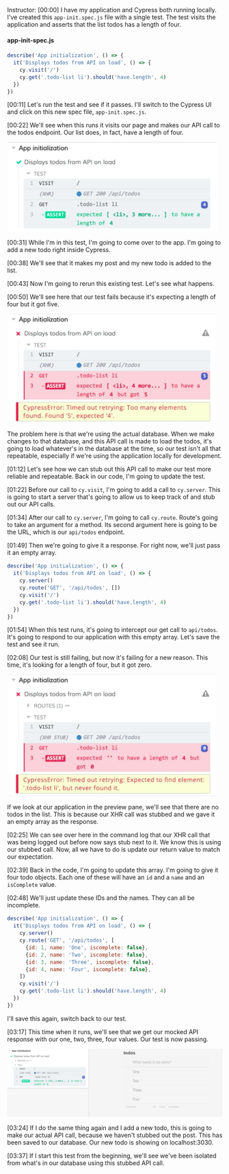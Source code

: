 Instructor: [00:00] I have my application and Cypress both running locally. I've created this `app-init.spec.js` file with a single test. The test visits the application and asserts that the list todos has a length of four. 

#### app-init-spec.js
```javascript
describe('App initialization', () => {
  it('Displays todos from API on load', () => {
    cy.visit('/')
    cy.get('.todo-list li').should('have.length', 4)
  })
})
```

[00:11] Let's run the test and see if it passes. I'll switch to the Cypress UI and click on this new spec file, `app-init.spec.js`. 

[00:22] We'll see when this runs it visits our page and makes our API call to the todos endpoint. Our list does, in fact, have a length of four. 

![app-init in cypress](../images/cypress-stub-network-requests-in-a-cypress-test-app-init-in-cypress.png)

[00:31] While I'm in this test, I'm going to come over to the app. I'm going to add a new todo right inside Cypress. 

[00:38] We'll see that it makes my post and my new todo is added to the list. 

[00:43] Now I'm going to rerun this existing test. Let's see what happens. 

[00:50] We'll see here that our test fails because it's expecting a length of four but it got five. 

![length error](../images/cypress-stub-network-requests-in-a-cypress-test-length-error.png)

The problem here is that we're using the actual database. When we make changes to that database, and this API call is made to load the todos, it's going to load whatever's in the database at the time, so our test isn't all that repeatable, especially if we're using the application locally for development. 

[01:12] Let's see how we can stub out this API call to make our test more reliable and repeatable. Back in our code, I'm going to update the test. 

[01:22] Before our call to `cy.visit`, I'm going to add a call to `cy.server`. This is going to start a server that's going to allow us to keep track of and stub out our API calls. 

[01:34] After our call to `cy.server`, I'm going to call `cy.route`. Route's going to take an argument for a method. Its second argument here is going to be the URL, which is our `api/todos` endpoint. 

[01:49] Then we're going to give it a response. For right now, we'll just pass it an empty array. 

```javascript
describe('App initialization', () => {
  it('Displays todos from API on load', () => {
    cy.server()
    cy.route('GET', '/api/todos', [])
    cy.visit('/')
    cy.get('.todo-list li').should('have.length', 4)
  })
})
```

[01:54] When this test runs, it's going to intercept our get call to `api/todos`. It's going to respond to our application with this empty array. Let's save the test and see it run. 

[02:08] Our test is still failing, but now it's failing for a new reason. This time, it's looking for a length of four, but it got zero. 

![length 0 error](../images/cypress-stub-network-requests-in-a-cypress-test-length-0-error.png)

If we look at our application in the preview pane, we'll see that there are no todos in the list. This is because our XHR call was stubbed and we gave it an empty array as the response. 

[02:25] We can see over here in the command log that our XHR call that was being logged out before now says stub next to it. We know this is using our stubbed call. Now, all we have to do is update our return value to match our expectation. 

[02:39] Back in the code, I'm going to update this array. I'm going to give it four todo objects. Each one of these will have an `id` and a `name` and an `isComplete` value. 

[02:48] We'll just update these IDs and the names. They can all be incomplete. 

```javascript
describe('App initialization', () => {
  it('Displays todos from API on load', () => {
    cy.server()
    cy.route('GET', '/api/todos', [
      {id: 1, name: 'One', iscomplete: false},
      {id: 2, name: 'Two', iscomplete: false},
      {id: 3, name: 'Three', iscomplete: false},
      {id: 4, name: 'Four', iscomplete: false},
    ])
    cy.visit('/')
    cy.get('.todo-list li').should('have.length', 4)
  })
})
```

I'll save this again, switch back to our test. 

[03:17] This time when it runs, we'll see that we get our mocked API response with our one, two, three, four values. Our test is now passing. 

![mocked api response](../images/cypress-stub-network-requests-in-a-cypress-test-mocked-api-response.png)

[03:24] If I do the same thing again and I add a new todo, this is going to make our actual API call, because we haven't stubbed out the post. This has been saved to our database. Our new todo is showing on localhost:3030. 

[03:37] If I start this test from the beginning, we'll see we've been isolated from what's in our database using this stubbed API call.